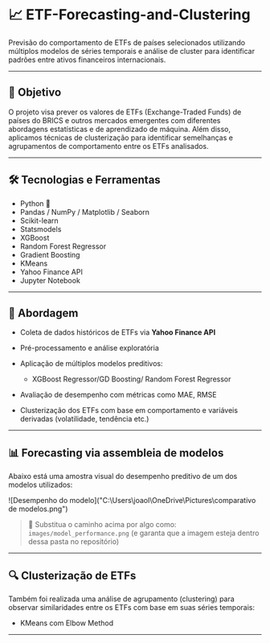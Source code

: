 # 📈 ETF-Forecasting-and-Clustering

Previsão do comportamento de ETFs de países selecionados utilizando múltiplos modelos de séries temporais e análise de cluster para identificar padrões entre ativos financeiros internacionais.

---

## 🎯 Objetivo

O projeto visa prever os valores de ETFs (Exchange-Traded Funds) de países do BRICS e outros mercados emergentes com diferentes abordagens estatísticas e de aprendizado de máquina. Além disso, aplicamos técnicas de clusterização para identificar semelhanças e agrupamentos de comportamento entre os ETFs analisados.

---

## 🛠️ Tecnologias e Ferramentas

- Python 🐍
- Pandas / NumPy / Matplotlib / Seaborn
- Scikit-learn
- Statsmodels
- XGBoost 
- Random Forest Regressor
- Gradient Boosting 
- KMeans 
- Yahoo Finance API
- Jupyter Notebook

---

## 🔎 Abordagem

- Coleta de dados históricos de ETFs via **Yahoo Finance API**
- Pré-processamento e análise exploratória
- Aplicação de múltiplos modelos preditivos:

  - XGBoost Regressor/GD Boosting/ Random Forest Regressor 
- Avaliação de desempenho com métricas como MAE, RMSE
- Clusterização dos ETFs com base em comportamento e variáveis derivadas (volatilidade, tendência etc.)

---

## 📊 Forecasting via assembleia de modelos

Abaixo está uma amostra visual do desempenho preditivo de um dos modelos utilizados:

![Desempenho do modelo]("C:\Users\joaol\OneDrive\Pictures\comparativo de modelos.png")

> 📎 Substitua o caminho acima por algo como:  
> `images/model_performance.png` (e garanta que a imagem esteja dentro dessa pasta no repositório)

---

## 🔍 Clusterização de ETFs

Também foi realizada uma análise de agrupamento (clustering) para observar similaridades entre os ETFs com base em suas séries temporais:

- KMeans com Elbow Method

---


